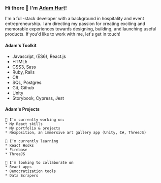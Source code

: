 ### Hi there 👋 I'm [Adam Hart](http://www.adamhart.ca)!

I'm a full-stack developer with a background in hospitality and event entrepreneurship. I am directing my passion for creating exciting and memorable experiences towards designing, building, and launching useful products. If you'd like to work with me, let's get in touch!

<!-- ![Oregon_Surf](https://itsbiacaixeta.files.wordpress.com/2021/05/b9-2-1.jpg?w=2800&h= ) -->

#### Adam's Toolkit
* Javascript, (ES6), React.js
* HTML5
* CSS3, Sass
* Ruby, Rails
* C#
* SQL, Postgres
* Git, Github
* Unity
* Storybook, Cypress, Jest

#### Adam's Projects
```
🔭 I’m currently working on:
* My React skills
* My portfolio & projects
* Nexposition, an immersive art gallery app (Unity, C#, ThreeJS)

🌱 I’m currently learning 
* React Hooks
* Firebase
* ThreeJS

🔨 I’m looking to collaborate on
* React apps
* Democratization tools
* Data Scrapers
```


<!-- 💻 I'm currently working on: 
    
     • Updating my portfolio & old projects (it's a never ending cycle)
     • My React.js skills (bring it on, hooks)      

📖 I'm currently learning: 
    
     • Vanilla JavaScript (I learned jQuery first)   
     • Computer Science fundamentals (thanks to Harvard's CS50x course)   

🌟 Next, I want to learn:  
    
     • Vue.js (the more JavaScript frameworks, the better)
     • Redux (once I'm more familiar with react hooks)   
 -->

<!--
**AdamHHart/AdamHHart** is a ✨ _special_ ✨ repository because its `README.md` (this file) appears on your GitHub profile.

Here are some ideas to get you started:

- 🔭 I’m currently working on ...
- 🌱 I’m currently learning ...
- 👯 I’m looking to collaborate on ...
- 🤔 I’m looking for help with ...
- 💬 Ask me about ...
- 📫 How to reach me: ...
- 😄 Pronouns: ...
- ⚡ Fun fact: ...
-->
